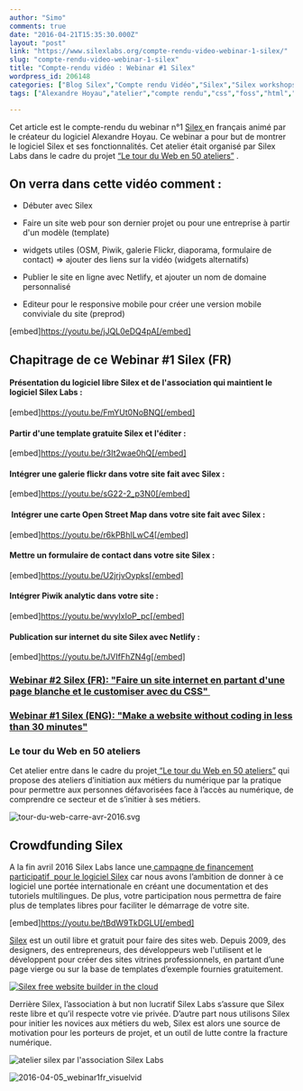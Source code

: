 ```yaml
---
author: "Simo"
comments: true
date: "2016-04-21T15:35:30.000Z"
layout: "post"
link: "https://www.silexlabs.org/compte-rendu-video-webinar-1-silex/"
slug: "compte-rendu-video-webinar-1-silex"
title: "Compte-rendu vidéo : Webinar #1 Silex"
wordpress_id: 206148
categories: ["Blog Silex","Compte rendu Vidéo","Silex","Silex workshops","The Blog","tuto","Tutorials Silex","Vidéos"]
tags: ["Alexandre Hoyau","atelier","compte rendu","css","foss","html","initiation","le tour du web","le tour du web en 50 ateliers","opensource","silex","silexV2","video","website","websitebuilder"]

---
```

Cet article est le compte-rendu du webinar n°1 [Silex ](https://www.silex.me/)en français animé par le créateur du logiciel Alexandre Hoyau. Ce webinar a pour but de montrer le logiciel Silex et ses fonctionnalités. Cet atelier était organisé par Silex Labs dans le cadre du projet [“Le tour du Web en 50 ateliers”](https://www.silexlabs.org/le-tour-du-web-en-50-ateliers-2/) .




## **On verra dans cette vidéo comment :**






  * Débuter avec Silex


  * Faire un site web pour son dernier projet ou pour une entreprise à partir d'un modèle (template)


  * widgets utiles (OSM, Piwik, galerie Flickr, diaporama, formulaire de contact) => ajouter des liens sur la vidéo (widgets alternatifs)


  * Publier le site en ligne avec Netlify, et ajouter un nom de domaine personnalisé




  * Editeur pour le responsive mobile pour créer une version mobile conviviale du site (preprod)


[embed]https://youtu.be/jJQL0eDQ4pA[/embed]




## Chapitrage de ce Webinar #1 Silex (FR)




#### Présentation du logiciel libre Silex et de l'association qui maintient le logiciel Silex Labs :


[embed]https://youtu.be/FmYUt0NoBNQ[/embed]




#### Partir d'une template gratuite Silex et l'éditer :


[embed]https://youtu.be/r3It2wae0hQ[/embed]




#### Intégrer une galerie flickr dans votre site fait avec Silex :


[embed]https://youtu.be/sG22-2_p3N0[/embed]


####




####  Intégrer une carte Open Street Map dans votre site fait avec Silex :


[embed]https://youtu.be/r6kPBhILwC4[/embed]




#### Mettre un formulaire de contact dans votre site Silex :


[embed]https://youtu.be/U2jrjvOypks[/embed]




#### Intégrer Piwik analytic dans votre site :


[embed]https://youtu.be/wvyIxIoP_pc[/embed]




#### Publication sur internet du site Silex avec Netlify :


[embed]https://youtu.be/tJVIfFhZN4g[/embed]






### [Webinar #2 Silex (FR): "Faire un site internet en partant d'une page blanche et le customiser avec du CSS" ](https://www.silexlabs.org/compte-rendu-video-webinar-2/)




###




### [Webinar #1 Silex (ENG): "Make a website without coding in less than 30 minutes"](https://youtu.be/LZl_owOFQLQ)




###




### **Le tour du Web en 50 ateliers**


Cet atelier entre dans le cadre du projet[ “Le tour du Web en 50 ateliers”](https://www.silexlabs.org/le-tour-du-web-en-50-ateliers-2/) qui propose des ateliers d’initiation aux métiers du numérique par la pratique pour permettre aux personnes défavorisées face à l’accès au numérique, de comprendre ce secteur et de s’initier à ses métiers.

![tour-du-web-carre-avr-2016.svg](https://www.silexlabs.org/wp-content/uploads/2016/04/tour-du-web-carre-avr-2016.svg_-1.png)


## Crowdfunding Silex


A la fin avril 2016 Silex Labs lance une[ campagne de financement participatif  pour le logiciel Silex](https://www.ulule.com/silex-websitebuilder/) car nous avons l’ambition de donner à ce logiciel une portée internationale en créant une documentation et des tutoriels multilingues. De plus, votre participation nous permettra de faire plus de templates libres pour faciliter le démarrage de votre site.

[embed]https://youtu.be/tBdW9TkDGLU[/embed]

[Silex](http://www.silex.me) est un outil libre et gratuit pour faire des sites web. Depuis 2009, des designers, des entrepreneurs, des développeurs web l'utilisent et le développent pour créer des sites vitrines professionnels, en partant d’une page vierge ou sur la base de templates d’exemple fournies gratuitement.

[![Silex free website builder in the cloud](https://www.silexlabs.org/wp-content/uploads/2016/02/image00-300x164.png)](http://www.silex.me)

Derrière Silex, l’association à but non lucratif Silex Labs s’assure que Silex reste libre et qu’il respecte votre vie privée. D’autre part nous utilisons Silex pour initier les novices aux métiers du web, Silex est alors une source de motivation pour les porteurs de projet, et un outil de lutte contre la fracture numérique.

![atelier silex par l'association Silex Labs](https://www.silexlabs.org/wp-content/uploads/2016/02/image03-300x300.jpg)

![2016-04-05_webinar1fr_visuelvid](https://www.silexlabs.org/wp-content/uploads/2016/04/2016-04-05_webinar1fr_visuelvid.png)





